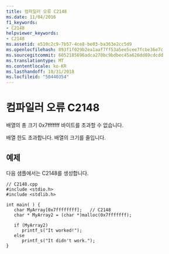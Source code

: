 ```yaml
---
title: 컴파일러 오류 C2148
ms.date: 11/04/2016
f1_keywords:
- C2148
helpviewer_keywords:
- C2148
ms.assetid: e510c2c9-7b57-4ce8-be03-ba363e2cc5d9
ms.openlocfilehash: 893f1f029b2ea1aaf7ff53a5ee5cee7fcbe36e7c
ms.sourcegitcommit: 6052185696adca270bc9bdbec45a626dd89cdcdd
ms.translationtype: MT
ms.contentlocale: ko-KR
ms.lasthandoff: 10/31/2018
ms.locfileid: "50440354"
---
```

# <a name="compiler-error-c2148"></a>컴파일러 오류 C2148

배열의 총 크기 0x7fffffff 바이트를 초과할 수 없습니다.

배열 한도 초과합니다. 배열의 크기를 줄입니다.

## <a name="example"></a>예제

다음 샘플에서는 C2148를 생성합니다.

```
// C2148.cpp
#include <stdio.h>
#include <stdlib.h>

int main( ) {
   char MyArray[0x7ffffffff];   // C2148
   char * MyArray2 = (char *)malloc(0x7fffffff);

   if (MyArray2)
      printf_s("It worked!");
   else
      printf_s("It didn't work.");
}
```